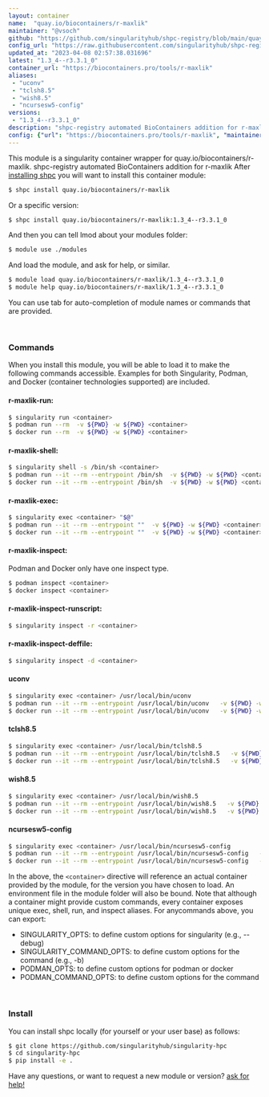 ```yaml
---
layout: container
name:  "quay.io/biocontainers/r-maxlik"
maintainer: "@vsoch"
github: "https://github.com/singularityhub/shpc-registry/blob/main/quay.io/biocontainers/r-maxlik/container.yaml"
config_url: "https://raw.githubusercontent.com/singularityhub/shpc-registry/main/quay.io/biocontainers/r-maxlik/container.yaml"
updated_at: "2023-04-08 02:57:38.031696"
latest: "1.3_4--r3.3.1_0"
container_url: "https://biocontainers.pro/tools/r-maxlik"
aliases:
 - "uconv"
 - "tclsh8.5"
 - "wish8.5"
 - "ncursesw5-config"
versions:
 - "1.3_4--r3.3.1_0"
description: "shpc-registry automated BioContainers addition for r-maxlik"
config: {"url": "https://biocontainers.pro/tools/r-maxlik", "maintainer": "@vsoch", "description": "shpc-registry automated BioContainers addition for r-maxlik", "latest": {"1.3_4--r3.3.1_0": "sha256:2fabd7f6859248a2937c834129e17469e6baca7b746bfe65b0433b51744f2115"}, "tags": {"1.3_4--r3.3.1_0": "sha256:2fabd7f6859248a2937c834129e17469e6baca7b746bfe65b0433b51744f2115"}, "docker": "quay.io/biocontainers/r-maxlik", "aliases": {"uconv": "/usr/local/bin/uconv", "tclsh8.5": "/usr/local/bin/tclsh8.5", "wish8.5": "/usr/local/bin/wish8.5", "ncursesw5-config": "/usr/local/bin/ncursesw5-config"}}
---
```


This module is a singularity container wrapper for quay.io/biocontainers/r-maxlik.
shpc-registry automated BioContainers addition for r-maxlik
After [installing shpc](#install) you will want to install this container module:


```bash
$ shpc install quay.io/biocontainers/r-maxlik
```

Or a specific version:

```bash
$ shpc install quay.io/biocontainers/r-maxlik:1.3_4--r3.3.1_0
```

And then you can tell lmod about your modules folder:

```bash
$ module use ./modules
```

And load the module, and ask for help, or similar.

```bash
$ module load quay.io/biocontainers/r-maxlik/1.3_4--r3.3.1_0
$ module help quay.io/biocontainers/r-maxlik/1.3_4--r3.3.1_0
```

You can use tab for auto-completion of module names or commands that are provided.

<br>

### Commands

When you install this module, you will be able to load it to make the following commands accessible.
Examples for both Singularity, Podman, and Docker (container technologies supported) are included.

#### r-maxlik-run:

```bash
$ singularity run <container>
$ podman run --rm  -v ${PWD} -w ${PWD} <container>
$ docker run --rm  -v ${PWD} -w ${PWD} <container>
```

#### r-maxlik-shell:

```bash
$ singularity shell -s /bin/sh <container>
$ podman run --it --rm --entrypoint /bin/sh  -v ${PWD} -w ${PWD} <container>
$ docker run --it --rm --entrypoint /bin/sh  -v ${PWD} -w ${PWD} <container>
```

#### r-maxlik-exec:

```bash
$ singularity exec <container> "$@"
$ podman run --it --rm --entrypoint ""  -v ${PWD} -w ${PWD} <container> "$@"
$ docker run --it --rm --entrypoint ""  -v ${PWD} -w ${PWD} <container> "$@"
```

#### r-maxlik-inspect:

Podman and Docker only have one inspect type.

```bash
$ podman inspect <container>
$ docker inspect <container>
```

#### r-maxlik-inspect-runscript:

```bash
$ singularity inspect -r <container>
```

#### r-maxlik-inspect-deffile:

```bash
$ singularity inspect -d <container>
```


#### uconv

```bash
$ singularity exec <container> /usr/local/bin/uconv
$ podman run --it --rm --entrypoint /usr/local/bin/uconv   -v ${PWD} -w ${PWD} <container> -c " $@"
$ docker run --it --rm --entrypoint /usr/local/bin/uconv   -v ${PWD} -w ${PWD} <container> -c " $@"
```


#### tclsh8.5

```bash
$ singularity exec <container> /usr/local/bin/tclsh8.5
$ podman run --it --rm --entrypoint /usr/local/bin/tclsh8.5   -v ${PWD} -w ${PWD} <container> -c " $@"
$ docker run --it --rm --entrypoint /usr/local/bin/tclsh8.5   -v ${PWD} -w ${PWD} <container> -c " $@"
```


#### wish8.5

```bash
$ singularity exec <container> /usr/local/bin/wish8.5
$ podman run --it --rm --entrypoint /usr/local/bin/wish8.5   -v ${PWD} -w ${PWD} <container> -c " $@"
$ docker run --it --rm --entrypoint /usr/local/bin/wish8.5   -v ${PWD} -w ${PWD} <container> -c " $@"
```


#### ncursesw5-config

```bash
$ singularity exec <container> /usr/local/bin/ncursesw5-config
$ podman run --it --rm --entrypoint /usr/local/bin/ncursesw5-config   -v ${PWD} -w ${PWD} <container> -c " $@"
$ docker run --it --rm --entrypoint /usr/local/bin/ncursesw5-config   -v ${PWD} -w ${PWD} <container> -c " $@"
```



In the above, the `<container>` directive will reference an actual container provided
by the module, for the version you have chosen to load. An environment file in the
module folder will also be bound. Note that although a container
might provide custom commands, every container exposes unique exec, shell, run, and
inspect aliases. For anycommands above, you can export:

 - SINGULARITY_OPTS: to define custom options for singularity (e.g., --debug)
 - SINGULARITY_COMMAND_OPTS: to define custom options for the command (e.g., -b)
 - PODMAN_OPTS: to define custom options for podman or docker
 - PODMAN_COMMAND_OPTS: to define custom options for the command

<br>

### Install

You can install shpc locally (for yourself or your user base) as follows:

```bash
$ git clone https://github.com/singularityhub/singularity-hpc
$ cd singularity-hpc
$ pip install -e .
```

Have any questions, or want to request a new module or version? [ask for help!](https://github.com/singularityhub/singularity-hpc/issues)